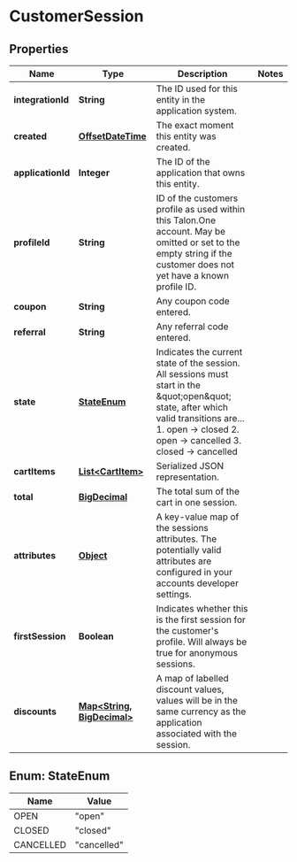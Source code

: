 
# CustomerSession

## Properties
Name | Type | Description | Notes
------------ | ------------- | ------------- | -------------
**integrationId** | **String** | The ID used for this entity in the application system. | 
**created** | [**OffsetDateTime**](OffsetDateTime.md) | The exact moment this entity was created. | 
**applicationId** | **Integer** | The ID of the application that owns this entity. | 
**profileId** | **String** | ID of the customers profile as used within this Talon.One account. May be omitted or set to the empty string if the customer does not yet have a known profile ID. | 
**coupon** | **String** | Any coupon code entered. | 
**referral** | **String** | Any referral code entered. | 
**state** | [**StateEnum**](#StateEnum) | Indicates the current state of the session. All sessions must start in the \&quot;open\&quot; state, after which valid transitions are...  1. open -&gt; closed 2. open -&gt; cancelled 3. closed -&gt; cancelled  | 
**cartItems** | [**List&lt;CartItem&gt;**](CartItem.md) | Serialized JSON representation. | 
**total** | [**BigDecimal**](BigDecimal.md) | The total sum of the cart in one session. | 
**attributes** | [**Object**](.md) | A key-value map of the sessions attributes. The potentially valid attributes are configured in your accounts developer settings.  | 
**firstSession** | **Boolean** | Indicates whether this is the first session for the customer&#39;s profile. Will always be true for anonymous sessions. | 
**discounts** | [**Map&lt;String, BigDecimal&gt;**](BigDecimal.md) | A map of labelled discount values, values will be in the same currency as the application associated with the session. | 


<a name="StateEnum"></a>
## Enum: StateEnum
Name | Value
---- | -----
OPEN | &quot;open&quot;
CLOSED | &quot;closed&quot;
CANCELLED | &quot;cancelled&quot;



